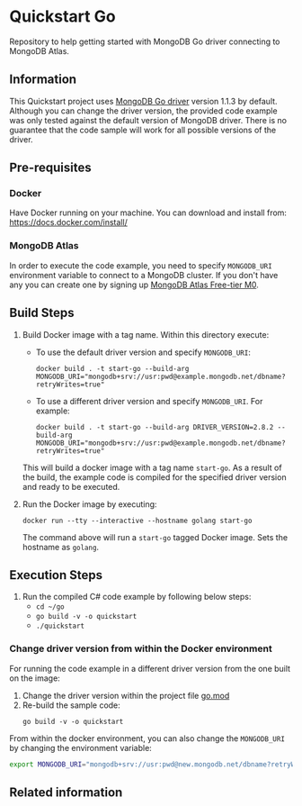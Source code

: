 # Quickstart Go

Repository to help getting started with MongoDB Go driver connecting to MongoDB Atlas.

## Information

This Quickstart project uses [MongoDB Go driver](https://godoc.org/go.mongodb.org/mongo-driver/mongo) version 1.1.3 by default. Although you can change the driver version, the provided code example was only tested against the default version of MongoDB driver. There is no guarantee that the code sample will work for all possible versions of the driver.

## Pre-requisites 

### Docker 

Have Docker running on your machine. You can download and install from: https://docs.docker.com/install/

### MongoDB Atlas

In order to execute the code example, you need to specify `MONGODB_URI` environment variable to connect to a MongoDB cluster. If you don't have any you can create one by signing up [MongoDB Atlas Free-tier M0](https://docs.atlas.mongodb.com/getting-started/). 

## Build Steps 

1. Build Docker image with a tag name. Within this directory execute: 
   * To use the default driver version and specify `MONGODB_URI`:
      ```
      docker build . -t start-go --build-arg MONGODB_URI="mongodb+srv://usr:pwd@example.mongodb.net/dbname?retryWrites=true"
      ```
   * To use a different driver version and specify `MONGODB_URI`. For example:
      ```
      docker build . -t start-go --build-arg DRIVER_VERSION=2.8.2 --build-arg MONGODB_URI="mongodb+srv://usr:pwd@example.mongodb.net/dbname?retryWrites=true"
      ```
   This will build a docker image with a tag name `start-go`. 
   As a result of the build, the example code is compiled for the specified driver version and ready to be executed.

2. Run the Docker image by executing:
   ```
   docker run --tty --interactive --hostname golang start-go
   ```

   The command above will run a `start-go` tagged Docker image. Sets the hostname as `golang`. 

## Execution Steps

1. Run the compiled C# code example by following below steps:
   * `cd ~/go`
   * `go build -v -o quickstart`
   * `./quickstart`

### Change driver version from within the Docker environment

For running the code example in a different driver version from the one built on the image:

1. Change the driver version within the project file [go.mod](go/go.mod)
2. Re-build the sample code:
   ```
   go build -v -o quickstart
   ```

From within the docker environment, you can also change the `MONGODB_URI` by changing the environment variable: 

```sh
export MONGODB_URI="mongodb+srv://usr:pwd@new.mongodb.net/dbname?retryWrites=true"
```


## Related information

